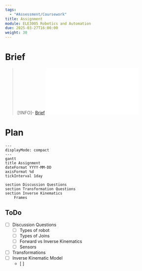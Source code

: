 ```yaml
---
tags:
  - "#Assessment/Coursework"
title: Assignment
module: ELE3005 Robotics and Automation
due: 2025-03-27T16:00:00
weight: 30
---
```


# Brief

> [!INFO]- [Brief](Projects/Uni%20Projects/Robotics%20and%20Automation/Assignment%20Coursework/Brief.md)
> ![Brief](Projects/Uni%20Projects/Robotics%20and%20Automation/Assignment%20Coursework/Brief.md)

# Plan

```mermaid
---
displayMode: compact
---
gantt
title Assignment
dateFormat YYYY-MM-DD
axisFormat %d
tickInterval 1day

section Discussion Questions
section Transformation Questions
section Inverse Kinematics
	Frames
```

## ToDo

- [ ] Discussion Questions
	- [ ] Types of robot
	- [ ] Types of Joins
	- [ ] Forward vs Inverse Kinematics
	- [ ] Sensors
- [ ] Transformations
- [ ] Inverse Kinematic Model
	- [ ] 